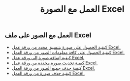 ﻿---
title: العمل مع الصورة Excel
second_title: Aspose.Cells Cloud Documen
linktitle: صورة
type: docs
url: /ar/pictures/
aliases: [/working-with-pictures/]
keywords: Working with picture on an Excel worksheet
description: كيفية عمل واجهات برمجة تطبيقات Cloud REST Aspose.Cells مع صورة في ورقة عمل Excel. تدعم مجموعة تطوير البرامج (SDK) أنواعًا مختلفة من لغات التطوير، بما في ذلك Android وGo وNodeJS وRuby وSwift.
weight: 100
kwords: Excel، Office السحابة، REST API، جدول بيانات، PDF، CSV، Json، Markdown، صور
---
## العمل مع الصور على ملف Excel

- [كيفية الحصول على صورة بتنسيق محدد من ورقة عمل Excel.](/cells/ar/pictures/get/)
- [كيفية الحصول على كافة معلومات الصور من ورقة العمل Excel.](/cells/ar/pictures/get-all/)
- [كيفية إضافة صورة إلى ورقة عمل Excel.](/cells/ar/pictures/add/)
- [كيفية تحديث صورة محددة من ورقة عمل Excel.](/cells/ar/pictures/update/)
- [كيفية حذف جميع الصور من ورقة العمل Excel.](/cells/ar/pictures/clear/)
- [كيفية حذف صورة من ورقة العمل Excel.](/cells/ar/pictures/delete/)
